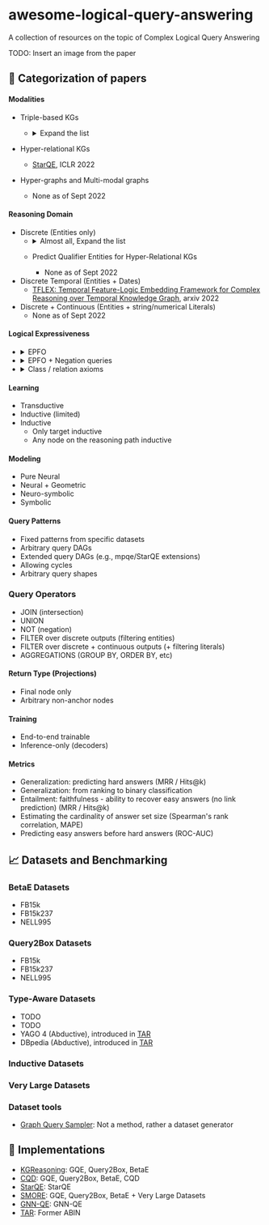 # awesome-logical-query-answering
A collection of resources on the topic of Complex Logical Query Answering

TODO: Insert an image from the paper


## :scroll: Categorization of papers

#### Modalities

- Triple-based KGs
  - <details>
      <summary>Expand the list</summary>

      - [GQE](https://proceedings.neurips.cc/paper/2018/file/ef50c335cca9f340bde656363ebd02fd-Paper.pdf), NeurIPS 2018  
      - [GQE+hashing](https://ieeexplore.ieee.org/abstract/document/8970688/?casa_token=gLHFmr7V2ekAAAAA:wwDbUufdkwHTQo68pansuhJsJ2XQAF0P21_mQSu75KVRUkgqARmXBs_VEmFOkFgz_Lq-FXP8OA), ICDM 2019  
      - [Query2Box](https://openreview.net/pdf?id=BJgr4kSFDS), ICLR 2020  
      - [BetaE](https://proceedings.neurips.cc/paper/2020/file/e43739bba7cdb577e9e3e4e42447f5a5-Paper.pdf), NeurIPS 2020
      - [EmQL](https://proceedings.neurips.cc/paper/2020/hash/fe74074593f21197b7b7be3c08678616-Abstract.html), NeurIPS 2020
      - [MPQE](https://grlplus.github.io/papers/26.pdf), ICML 2020 Workshop
      - [Regex Queries over Incomplete Knowledge Bases](https://arxiv.org/abs/2005.00480), AKBC 2021
      - [BiQE](https://ojs.aaai.org/index.php/AAAI/article/view/16630), AAAI 2021
      - [Knowledge Sheaves: A Sheaf-Theoretic Framework for Knowledge Graph Embedding](https://arxiv.org/pdf/2110.03789.pdf), arxiv 2021
      - [CQD](https://openreview.net/forum?id=Mos9F9kDwkz), ICLR 2021
      - [HypE](https://dl.acm.org/doi/abs/10.1145/3442381.3449974?casa_token=tQx20rBUtMwAAAAA:GRqp4JBze6ybzZzeSdCc9cNGlqN0wkAP0BVBPctAgtUVviVSoNiUQcNxBbEuGVGZxnCzJyLqfMmiYg), WWW 2021
      - [NewLook](http://tonghanghang.org/pdfs/kdd21_newlook.pdf), KDD 2021
      - [ConE](https://proceedings.neurips.cc/paper/2021/hash/a0160709701140704575d499c997b6ca-Abstract.html), NeurIPS 2021
      - [PERM](https://proceedings.neurips.cc/paper/2021/hash/c4d2ce3f3ebb5393a77c33c0cd95dc93-Abstract.html), NeurIPS 2021
      - [Neural-symbolic Approach for Ontology-mediated Query Answering](https://arxiv.org/pdf/2106.14052.pdf), arxiv 2021
      - [LogicE](https://arxiv.org/pdf/2103.00418.pdf), arxiv 2021
      - [MLPMix](https://openreview.net/forum?id=tgcAoUVHRIB), ICLR 2022
      - [FuzzQE](https://ojs.aaai.org/index.php/AAAI/article/view/20310), AAAI 2022
      - [GNN-QE](https://arxiv.org/abs/2205.10128), ICML 2022
      - [CBR-SUBG](https://proceedings.mlr.press/v162/das22a.html), ICML 2022
      - [SMORE](https://arxiv.org/abs/2110.14890), KDD 2022
      - [kgTransformer](https://keg.cs.tsinghua.edu.cn/jietang/publications/KDD22-Liu-et-al-KG-Transformer.pdf), KDD 2022
      - [LinE](https://dl.acm.org/doi/pdf/10.1145/3534678.3539338?casa_token=_jPlNJj2TlYAAAAA:pKAA42_lrZ2JIHc1YZV0fchIlRiIcqCy8oCBL2UU3Gm84MOeTSYLfQn31DKtXBbU2yqzC7LUsYvREBw), KDD 2022
      - [Query2Particles](https://arxiv.org/abs/2204.12847), NAACL 2022
      - [Joint Abductive and Inductive Neural Logical Reasoning](https://arxiv.org/abs/2205.14591), arxiv 2022
      - [Type-aware embeddings for multi-hop reasoning over knowledge graphs](https://arxiv.org/abs/2205.00782), arxiv 2022
      - [FLEX: Feature-Logic Embedding Framework for CompleX Knowledge Graph Reasoning](https://arxiv.org/abs/2205.11039), arxiv 2022
      - [TFLEX: Temporal Feature-Logic Embedding Framework for Complex Reasoning over Temporal Knowledge Graph](https://arxiv.org/pdf/2205.14307.pdf), arxiv 2022
  
    </details> 

- Hyper-relational KGs
  - [StarQE](https://arxiv.org/abs/2106.08166), ICLR 2022
- Hyper-graphs and Multi-modal graphs
  - None as of Sept 2022

#### Reasoning Domain

- Discrete (Entities only)
  - <details>
      <summary>Almost all, Expand the list</summary>

      - [GQE](https://proceedings.neurips.cc/paper/2018/file/ef50c335cca9f340bde656363ebd02fd-Paper.pdf), NeurIPS 2018  
      - [GQE+hashing](https://ieeexplore.ieee.org/abstract/document/8970688/?casa_token=gLHFmr7V2ekAAAAA:wwDbUufdkwHTQo68pansuhJsJ2XQAF0P21_mQSu75KVRUkgqARmXBs_VEmFOkFgz_Lq-FXP8OA), ICDM 2019  
      - [Query2Box](https://openreview.net/pdf?id=BJgr4kSFDS), ICLR 2020  
      - [BetaE](https://proceedings.neurips.cc/paper/2020/file/e43739bba7cdb577e9e3e4e42447f5a5-Paper.pdf), NeurIPS 2020
      - [EmQL](https://proceedings.neurips.cc/paper/2020/hash/fe74074593f21197b7b7be3c08678616-Abstract.html), NeurIPS 2020
      - [MPQE](https://grlplus.github.io/papers/26.pdf), ICML 2020 Workshop
      - [Regex Queries over Incomplete Knowledge Bases](https://arxiv.org/abs/2005.00480), AKBC 2021
      - [BiQE](https://ojs.aaai.org/index.php/AAAI/article/view/16630), AAAI 2021
      - [Knowledge Sheaves: A Sheaf-Theoretic Framework for Knowledge Graph Embedding](https://arxiv.org/pdf/2110.03789.pdf), arxiv 2021
      - [CQD](https://openreview.net/forum?id=Mos9F9kDwkz), ICLR 2021
      - [HypE](https://dl.acm.org/doi/abs/10.1145/3442381.3449974?casa_token=tQx20rBUtMwAAAAA:GRqp4JBze6ybzZzeSdCc9cNGlqN0wkAP0BVBPctAgtUVviVSoNiUQcNxBbEuGVGZxnCzJyLqfMmiYg), WWW 2021
      - [NewLook](http://tonghanghang.org/pdfs/kdd21_newlook.pdf), KDD 2021
      - [ConE](https://proceedings.neurips.cc/paper/2021/hash/a0160709701140704575d499c997b6ca-Abstract.html), NeurIPS 2021
      - [PERM](https://proceedings.neurips.cc/paper/2021/hash/c4d2ce3f3ebb5393a77c33c0cd95dc93-Abstract.html), NeurIPS 2021
      - [Neural-symbolic Approach for Ontology-mediated Query Answering](https://arxiv.org/pdf/2106.14052.pdf), arxiv 2021
      - [LogicE](https://arxiv.org/pdf/2103.00418.pdf), arxiv 2021
      - [MLPMix](https://openreview.net/forum?id=tgcAoUVHRIB), ICLR 2022
      - [StarQE](https://arxiv.org/abs/2106.08166), ICLR 2022
      - [FuzzQE](https://ojs.aaai.org/index.php/AAAI/article/view/20310), AAAI 2022
      - [GNN-QE](https://arxiv.org/abs/2205.10128), ICML 2022
      - [CBR-SUBG](https://proceedings.mlr.press/v162/das22a.html), ICML 2022
      - [SMORE](https://arxiv.org/abs/2110.14890), KDD 2022
      - [kgTransformer](https://keg.cs.tsinghua.edu.cn/jietang/publications/KDD22-Liu-et-al-KG-Transformer.pdf), KDD 2022
      - [LinE](https://dl.acm.org/doi/pdf/10.1145/3534678.3539338?casa_token=_jPlNJj2TlYAAAAA:pKAA42_lrZ2JIHc1YZV0fchIlRiIcqCy8oCBL2UU3Gm84MOeTSYLfQn31DKtXBbU2yqzC7LUsYvREBw), KDD 2022
      - [Query2Particles](https://arxiv.org/abs/2204.12847), NAACL 2022
      - [Joint Abductive and Inductive Neural Logical Reasoning](https://arxiv.org/abs/2205.14591), arxiv 2022
      - [Type-aware embeddings for multi-hop reasoning over knowledge graphs](https://arxiv.org/abs/2205.00782), arxiv 2022
      - [FLEX: Feature-Logic Embedding Framework for CompleX Knowledge Graph Reasoning](https://arxiv.org/abs/2205.11039), arxiv 2022
    </details>
  - Predict Qualifier Entities for Hyper-Relational KGs
    - None as of Sept 2022
- Discrete Temporal (Entities + Dates)
  - [TFLEX: Temporal Feature-Logic Embedding Framework for Complex Reasoning over Temporal Knowledge Graph](https://arxiv.org/pdf/2205.14307.pdf), arxiv 2022
- Discrete + Continuous (Entities + string/numerical Literals)
  - None as of Sept 2022


#### Logical Expressiveness


- <details>
    <summary>EPFO</summary>

    - [GQE](https://proceedings.neurips.cc/paper/2018/file/ef50c335cca9f340bde656363ebd02fd-Paper.pdf), NeurIPS 2018  
    - [GQE+hashing](https://ieeexplore.ieee.org/abstract/document/8970688/?casa_token=gLHFmr7V2ekAAAAA:wwDbUufdkwHTQo68pansuhJsJ2XQAF0P21_mQSu75KVRUkgqARmXBs_VEmFOkFgz_Lq-FXP8OA), ICDM 2019  
    - [Query2Box](https://openreview.net/pdf?id=BJgr4kSFDS), ICLR 2020  
    - [EmQL](https://proceedings.neurips.cc/paper/2020/hash/fe74074593f21197b7b7be3c08678616-Abstract.html), NeurIPS 2020
    - [MPQE](https://grlplus.github.io/papers/26.pdf), ICML 2020 Workshop
    - [Regex Queries over Incomplete Knowledge Bases](https://arxiv.org/abs/2005.00480), AKBC 2021
    - [BiQE](https://ojs.aaai.org/index.php/AAAI/article/view/16630), AAAI 2021
    - [Knowledge Sheaves: A Sheaf-Theoretic Framework for Knowledge Graph Embedding](https://arxiv.org/pdf/2110.03789.pdf), arxiv 2021
    - [CQD](https://openreview.net/forum?id=Mos9F9kDwkz), ICLR 2021
    - [HypE](https://dl.acm.org/doi/abs/10.1145/3442381.3449974?casa_token=tQx20rBUtMwAAAAA:GRqp4JBze6ybzZzeSdCc9cNGlqN0wkAP0BVBPctAgtUVviVSoNiUQcNxBbEuGVGZxnCzJyLqfMmiYg), WWW 2021
    - [NewLook](http://tonghanghang.org/pdfs/kdd21_newlook.pdf), KDD 2021
    - [StarQE](https://arxiv.org/abs/2106.08166), ICLR 2022
    - [CBR-SUBG](https://proceedings.mlr.press/v162/das22a.html), ICML 2022
    - [SMORE](https://arxiv.org/abs/2110.14890), KDD 2022
    - [kgTransformer](https://keg.cs.tsinghua.edu.cn/jietang/publications/KDD22-Liu-et-al-KG-Transformer.pdf), KDD 2022

  </details>
- <details>
    <summary>EPFO + Negation queries</summary>

    - [BetaE](https://proceedings.neurips.cc/paper/2020/file/e43739bba7cdb577e9e3e4e42447f5a5-Paper.pdf), NeurIPS 2020
    - [ConE](https://proceedings.neurips.cc/paper/2021/hash/a0160709701140704575d499c997b6ca-Abstract.html), NeurIPS 2021
    - [PERM](https://proceedings.neurips.cc/paper/2021/hash/c4d2ce3f3ebb5393a77c33c0cd95dc93-Abstract.html), NeurIPS 2021
    - [LogicE](https://arxiv.org/pdf/2103.00418.pdf), arxiv 2021
    - [MLPMix](https://openreview.net/forum?id=tgcAoUVHRIB), ICLR 2022
    - [FuzzQE](https://ojs.aaai.org/index.php/AAAI/article/view/20310), AAAI 2022
    - [GNN-QE](https://arxiv.org/abs/2205.10128), ICML 2022
    - [LinE](https://dl.acm.org/doi/pdf/10.1145/3534678.3539338?casa_token=_jPlNJj2TlYAAAAA:pKAA42_lrZ2JIHc1YZV0fchIlRiIcqCy8oCBL2UU3Gm84MOeTSYLfQn31DKtXBbU2yqzC7LUsYvREBw), KDD 2022
    - [Query2Particles](https://arxiv.org/abs/2204.12847), NAACL 2022
    - [FLEX: Feature-Logic Embedding Framework for CompleX Knowledge Graph Reasoning](https://arxiv.org/abs/2205.11039), arxiv 2022
    - [TFLEX: Temporal Feature-Logic Embedding Framework for Complex Reasoning over Temporal Knowledge Graph](https://arxiv.org/pdf/2205.14307.pdf), arxiv 2022
  </details>
- <details>
    <summary>Class / relation axioms</summary>

    - [Neural-symbolic Approach for Ontology-mediated Query Answering](https://arxiv.org/pdf/2106.14052.pdf), arxiv 2021
    - [Type-aware embeddings for multi-hop reasoning over knowledge graphs](https://arxiv.org/abs/2205.00782), arxiv 2022
    - [Joint Abductive and Inductive Neural Logical Reasoning](https://arxiv.org/abs/2205.14591), arxiv 2022
  </details>


#### Learning

- Transductive
- Inductive (limited)
- Inductive
    - Only target inductive
    - Any node on the reasoning path inductive

#### Modeling

- Pure Neural
- Neural + Geometric
- Neuro-symbolic
- Symbolic

#### Query Patterns

- Fixed patterns from specific datasets
- Arbitrary query DAGs
- Extended query DAGs (e.g., mpqe/StarQE extensions)
- Allowing cycles
- Arbitrary query shapes

### Query Operators

- JOIN (intersection)
- UNION 
- NOT (negation)
- FILTER over discrete outputs (filtering entities)
- FILTER over discrete + continuous outputs (+ filtering literals)
- AGGREGATIONS (GROUP BY, ORDER BY, etc)

#### Return Type (Projections)

- Final node only
- Arbitrary non-anchor nodes

#### Training

- End-to-end trainable
- Inference-only (decoders)

#### Metrics

- Generalization: predicting hard answers (MRR / Hits@k)
- Generalization: from ranking to binary classification
- Entailment: faithfulness - ability to recover easy answers (no link prediction) (MRR / Hits@k)
- Estimating the cardinality of answer set size (Spearman's rank correlation, MAPE)
- Predicting easy answers before hard answers (ROC-AUC)


## 📈 Datasets and Benchmarking

### BetaE Datasets

- FB15k
- FB15k237
- NELL995

### Query2Box Datasets

- FB15k
- FB15k237
- NELL995

### Type-Aware Datasets

- TODO
- TODO
- YAGO 4 (Abductive), introduced in [TAR](https://github.com/lilv98/TAR)
- DBpedia (Abductive), introduced in [TAR](https://github.com/lilv98/TAR)

### Inductive Datasets

### Very Large Datasets

### Dataset tools

- [Graph Query Sampler](https://github.com/miselico/graph_query_sampler): Not a method, rather a dataset generator


## :wrench: Implementations

- [KGReasoning](https://github.com/snap-stanford/KGReasoning): GQE, Query2Box, BetaE
- [CQD](https://github.com/pminervini/KGReasoning): GQE, Query2Box, BetaE, CQD
- [StarQE](https://github.com/DimitrisAlivas/StarQE): StarQE
- [SMORE](https://github.com/google-research/smore): GQE, Query2Box, BetaE + Very Large Datasets
- [GNN-QE](https://github.com/DeepGraphLearning/GNN-QE): GNN-QE
- [TAR](https://github.com/lilv98/TAR): Former ABIN


